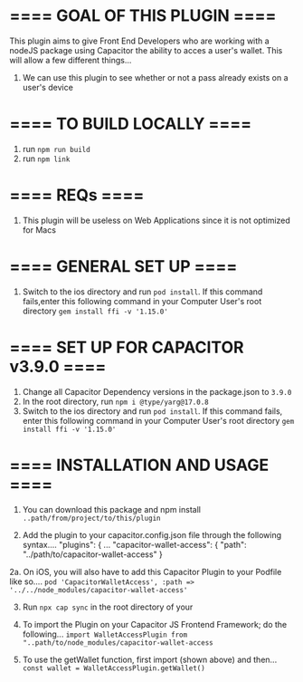 # ==== GOAL OF THIS PLUGIN ==== #
This plugin aims to give Front End Developers who are working with a nodeJS package using Capacitor the ability
to acces a user's wallet. This will allow a few different things...
1. We can use this plugin to see whether or not a pass already exists on a user's device

# ==== TO BUILD LOCALLY ==== #
1. run `npm run build`
2. run `npm link`

# ==== REQs ==== #
1. This plugin will be useless on Web Applications since it is not optimized for Macs

# ==== GENERAL SET UP ==== #
1. Switch to the ios directory and run 
   `pod install`.
    If this command fails,enter this following command in your Computer User's root directory 
   `gem install ffi -v '1.15.0'`

# ==== SET UP FOR CAPACITOR v3.9.0 ==== #
1. Change all Capacitor Dependency versions in the package.json to `3.9.0`
2. In the root directory, run 
   `npm i @type/yarg@17.0.8`
3. Switch to the ios directory and run 
   `pod install`. If this command fails,
   enter this following command in your Computer User's root directory 
   `gem install ffi -v '1.15.0'`

# ==== INSTALLATION AND USAGE ==== #
1. You can download this package and npm install 
   `..path/from/project/to/this/plugin`

2. Add the plugin to your capacitor.config.json file through the following syntax....
  "plugins": {
    ...
    "capacitor-wallet-access": {
      "path": "../path/to/capacitor-wallet-access"
    }

2a. On iOS, you will also have to add this Capacitor Plugin to your Podfile like so....
    `pod 'CapacitorWalletAccess', :path => '../../node_modules/capacitor-wallet-access'`

3. Run `npx cap sync` in the root directory of your

2. To import the Plugin on your Capacitor JS Frontend Framework; do the following...
   `import WalletAccessPlugin from "..path/to/node_modules/capacitor-wallet-access`

3. To use the getWallet function, first import (shown above) and then...
   `const wallet = WalletAccessPlugin.getWallet()`

